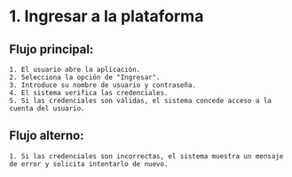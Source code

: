 # 1. Ingresar a la plataforma

## Flujo principal:
    1. El usuario abre la aplicación.
    2. Selecciona la opción de "Ingresar".
    3. Introduce su nombre de usuario y contraseña.
    4. El sistema verifica las credenciales.
    5. Si las credenciales son válidas, el sistema concede acceso a la cuenta del usuario.

## Flujo alterno:
    1. Si las credenciales son incorrectas, el sistema muestra un mensaje de error y solicita intentarlo de nuevo.